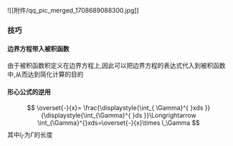 

![[附件/qq_pic_merged_1708689088300.jpg]]

### 技巧
#### 边界方程带入被积函数
由于被积函数积定义在边界方程上,因此可以把边界方程的表达式代入到被积函数中,从而达到简化计算的目的

#### 形心公式的逆用
$$
\overset{-}{x}= \frac{\displaystyle{\int_{ \Gamma}^{ }xds }}{\displaystyle{\int_{\Gamma}^{ }ds }}\Longrightarrow  \int_{\Gamma}^{}xds=\overset{-}{x}\times l_\Gamma 
$$
其中$l_\Gamma$为$\Gamma$的长度
